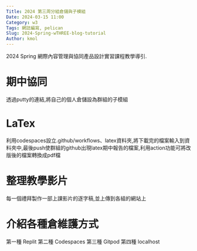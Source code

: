 ```yaml
---
Title: 2024 第三周分組倉儲與子模組
Date: 2024-03-15 11:00
Category: w3
Tags: 網誌編寫, pelican
Slug: 2024-Spring-wTHREE-blog-tutorial
Author: kmol
---
```


2024 Spring 網際內容管理與協同產品設計實習課程教學導引.

<!-- PELICAN_END_SUMMARY -->

# 期中協同
透過putty的連結,將自己的個人倉儲設為群組的子模組
# LaTex
利用codespaces設立.github/workflows、latex資料夾,將下載完的檔案輸入到資料夾中,最後push使群組的github出現latex期中報告的檔案,利用action功能可將改版後的檔案轉換成pdf檔
# 整理教學影片
每一個禮拜製作一部上課影片的逐字稿,並上傳到各組的網站上
# 介紹各種倉維護方式
第一種 Replit 第二種 Codespaces 第三種 Gitpod 第四種 localhost
